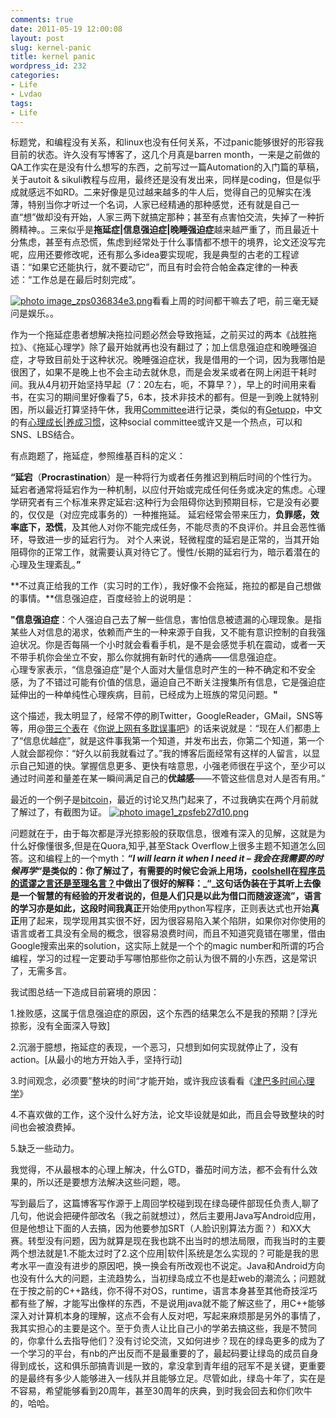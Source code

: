```yaml
---
comments: true
date: 2011-05-19 12:00:08
layout: post
slug: kernel-panic
title: kernel panic
wordpress_id: 232
categories:
- Life
- Lvdao
tags:
- Life
---
```


标题党，和编程没有关系，和linux也没有任何关系，不过panic能够很好的形容我目前的状态。许久没有写博客了，这几个月真是barren month，一来是之前做的QA工作实在是没有什么想写的东西，之前写过一篇Automation的入门篇的草稿，关于autoit & sikuli教程与应用，最终还是没有发出来，同样是coding，但是似乎成就感远不如RD。二来好像是见过越来越多的牛人后，觉得自己的见解实在浅薄，特别当你才听过一个名词，人家已经精通的那种感觉，还有就是自己一直“想”做却没有开始，人家三两下就搞定那种；甚至有点害怕交流，失掉了一种折腾精神。。三来似乎是**拖延症|信息强迫症|晚睡强迫症**越来越严重了，而且最近十分焦虑，甚至有点恐慌，焦虑到经常处于什么事情都不想干的境界，论文还没写完呢，应用还要修改呢，还有那么多idea要实现呢，我是典型的古老的工程谚语：“如果它还能执行，就不要动它”，而且有时会符合帕金森定律的一种表述：“工作总是在最后时刻完成”。

 

<a href="http://s750.photobucket.com/user/hewigovens/media/wp-migrate/uploads/2011/05/image_zps036834e3.png.html" target="_blank"><img src="http://i750.photobucket.com/albums/xx144/hewigovens/wp-migrate/uploads/2011/05/image_zps036834e3.png" border="0" alt=" photo image_zps036834e3.png"/></a>看看上周的时间都干嘛去了吧，前三毫无疑问是娱乐。。

 

   
 
 作为一个拖延症患者想解决拖拉问题必然会导致拖延，之前买过的两本《战胜拖拉》、《拖延心理学》除了最开始就再也没有翻过了；加上信息强迫症和晚睡强迫症，才导致目前处于这种状况。晚睡强迫症状，我是借用的一个词，因为我哪怕是很困了，如果不是晚上也不会主动去就休息，而是会发呆或者在网上闲逛干耗时间。我从4月初开始坚持早起（7：20左右，呃，不算早？），早上的时间用来看书，在实习的期间里好像看了5，6本，技术非技术的都有。但是一到晚上就特别困，所以最近打算坚持午休，我用[Committee](http://www.commitie.com/)进行记录，类似的有[Getupp](http://www.getupp.com/)，中文的有[心理成长|养成习惯](http://types.yuzeli.com/habit/)，这种social committee或许又是一个热点，可以和SNS、LBS结合。
 
    
 
 有点跑题了，拖延症，参照维基百科的定义：
 
    
 
 **“延宕**（**Procrastination**）是一种将行为或者任务推迟到稍后时间的个性行为。延宕者通常将延宕作为一种机制，以应付开始或完成任何任务或决定的焦虑。心理学研究者有三个标准来界定延宕:这种行为会阻碍你达到预期目标，它是没有必要的，仅仅是（对应完成事务的）一种推拖延。 延宕经常会带来压力，**负罪感，效率底下，恐慌**，及其他人对你不能完成任务，不能尽责的不良评价。并且会恶性循环，导致进一步的延宕行为。 对个人来说，轻微程度的延宕是正常的，当其开始阻碍你的正常工作，就需要认真对待它了。慢性/长期的延宕行为，暗示着潜在的心理及生理紊乱。**”**
 
    
 
 **不过真正给我的工作（实习时的工作），我好像不会拖延，拖拉的都是自己想做的事情。**信息强迫症，百度经验上的说明是：
 
    
 
 **"信息强迫症**：个人强迫自己去了解一些信息，害怕信息被遗漏的心理现象。是指某些人对信息的渴求，依赖而产生的一种来源于自我，又不能有意识控制的自我强迫状况。你是否每隔一个小时就会看看手机，是不是会感觉手机在震动，或者一天不带手机你会坐立不安，那么你就拥有新时代的通病——信息强迫症。         
心理专家表示，“信息强迫症”是个人面对大量信息时产生的一种不确定和不安全感，为了不错过可能有价值的信息，逼迫自己不断关注搜集所有信息，它是强迫症延伸出的一种单纯性心理疾病，目前，已经成为上班族的常见问题。**"**
 
    
 
 这个描述，我太明显了，经常不停的刷Twitter，GoogleReader，GMail，SNS等等，用@[带三个表](http://www.wangxiaofeng.net/)在《[你说上网有多耽误事吧](http://www.wangxiaofeng.net/?p=7441)》的话来说就是：“现在人们都患上了“信息优越症”，就是这件事我第一个知道，并发布出去，你第二个知道，第一个人就会鄙视你：“好久以前我就看过了。”我的博客后面经常有这样的人留言，以显示自己知道的快。掌握信息更多、更快有啥意思，小强老师很在乎这个，至少可以通过时间差和量差在某一瞬间满足自己的**优越感**——不管这些信息对人是否有用。”
 
    
 
 最近的一个例子是[bitcoin](http://www.bitcoin.org/)，最近的讨论又热门起来了，不过我确实在两个月前就了解过了，有截图为证。
 <a href="http://s750.photobucket.com/user/hewigovens/media/wp-migrate/uploads/2011/05/image1_zpsfeb27d10.png.html" target="_blank"><img src="http://i750.photobucket.com/albums/xx144/hewigovens/wp-migrate/uploads/2011/05/image1_zpsfeb27d10.png" border="0" alt=" photo image1_zpsfeb27d10.png"/></a>
 
    
 
 问题就在于，由于每次都是浮光掠影般的获取信息，很难有深入的见解，这就是为什么好像懂很多,但是在Quora,知乎,甚至Stack Overflow上很多主题不知道怎么回答。这和编程上的一个myth：**_“I will learn it when I need it – _我会在我需要的时候再学_“_**是类似的：你了解过了，有需要的时候它会派上用场，[coolshell](http://coolshell.cn/)在[程序员的谎谬之言还是至理名言？](http://coolshell.cn/articles/4235.html)中做出了很好的解释：**_“_这句话伪装在于其听上去像是一个智慧的有经验的开发者说的，但是人们只是以此为借口而随波逐流”，**语言的学习亦是如此，这段时间我**真正**开始使用python写程序，正则表达式也开始**真正**用了起来，现学现用其实很不好，因为很容易陷入某个陷阱，如果你对你使用的语言或者工具没有全局的概念，很容易浪费时间，而且不知道究竟错在哪里，借由Google搜索出来的solution，这实际上就是一个个的magic number和所谓的巧合编程，学习的过程一定要动手写哪怕那些你之前认为很不屑的小东西，这是常识了，无需多言。
 
    
 
 我试图总结一下造成目前窘境的原因：
 
    
 
 1.挫败感，这属于信息强迫症的原因，这个东西的结果怎么不是我的预期？[浮光掠影，没有全面深入导致]

 

2.沉溺于臆想，拖延症的表现，一个恶习，只想到如何实现就停止了，没有action。[从最小的地方开始入手，坚持行动]

 

3.时间观念，必须要”整块的时间“才能开始，或许我应该看看《[津巴多时间心理学](http://book.douban.com/subject/5246820/)》

 

4.不喜欢做的工作，这个没什么好方法，论文毕设就是如此，而且会导致整块的时间也会被浪费掉。

 

5.缺乏一些动力。

 

我觉得，不从最根本的心理上解决，什么GTD，番茄时间方法，都不会有什么效果的，所以还是要想方法解决这些问题，嗯。

 

写到最后了，这篇博客写作源于上周回学校碰到现在绿岛硬件部现任负责人,聊了几句，他说会把硬件部改名（我之前就想过），然后主要用Java写Android应用，但是他想让下面的人去搞，因为他要参加SRT（人脸识别算法方面？）和XX大赛。转型没有问题，因为就算是现在我也跳不出当时的想法局限，而我当时的主要两个想法就是1.不能太过时了2.这个应用|软件|系统是怎么实现的？可能是我的思考水平一直没有进步的原因吧，换一换会有所改观也不说定。Java和Android方向也没有什么大的问题，主流趋势么，当初绿岛成立不也是赶web的潮流么；问题就在于按之前的C++路线，你不得不对OS，runtime，语言本身甚至其他奇技淫巧都有些了解，才能写出像样的东西，不是说用java就不能了解这些了，用C++能够深入对计算机本身的理解，这点不会有人反对吧，写起来麻烦那是另外的事情了，我其实担心的主要是这个。至于负责人让比自己小的学弟去搞这些，我是不赞同的，你拿什么去指导他们？没有讨论交流，又如何进步？现在的绿岛更多的成为了一个学习的平台，有nb的产出反而不是最重要的了，最起码要让绿岛的成员自身得到成长，这和俱乐部搞青训是一致的，拿没拿到青年组的冠军不是关键，更重要的是最终有多少人能够进入一线队并且能够立足。尽管如此，绿岛十年了，实在是不容易，希望能够看到20周年，甚至30周年的庆典，到时我会回去和你们吹牛的，哈哈。
